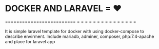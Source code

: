 # DOCKER AND LARAVEL = ❤

=========================
= = = = = = = = = = = = = = =

It is simple laravel template for docker
with using docker-compose to describe envirment.
Include mariadb, adminer, composer, php:7.4-apache and place for laravel app
